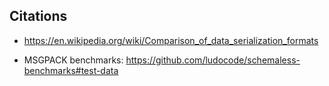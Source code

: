 ## Citations

- https://en.wikipedia.org/wiki/Comparison_of_data_serialization_formats

- MSGPACK benchmarks: https://github.com/ludocode/schemaless-benchmarks#test-data

<style>

  code, pre {
    background: white;
  }

</style>
